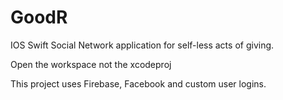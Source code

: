 # GoodR
IOS Swift Social Network application for self-less acts of giving.

Open the workspace not the xcodeproj

This project uses Firebase, Facebook and custom user logins. 
